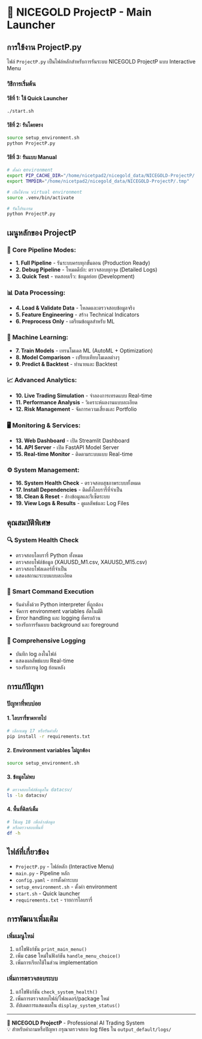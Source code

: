 # 🚀 NICEGOLD ProjectP - Main Launcher

## การใช้งาน ProjectP.py

ไฟล์ `ProjectP.py` เป็นไฟล์หลักสำหรับการรันระบบ NICEGOLD ProjectP แบบ Interactive Menu

### วิธีการเริ่มต้น

#### วิธีที่ 1: ใช้ Quick Launcher
```bash
./start.sh
```

#### วิธีที่ 2: รันโดยตรง
```bash
source setup_environment.sh
python ProjectP.py
```

#### วิธีที่ 3: รันแบบ Manual
```bash
# ตั้งค่า environment
export PIP_CACHE_DIR="/home/nicetpad2/nicegold_data/NICEGOLD-ProjectP/.cache/pip"
export TMPDIR="/home/nicetpad2/nicegold_data/NICEGOLD-ProjectP/.tmp"

# เปิดใช้งาน virtual environment
source .venv/bin/activate

# รันโปรแกรม
python ProjectP.py
```

## เมนูหลักของ ProjectP

### 🚀 Core Pipeline Modes:
- **1. Full Pipeline** - รันระบบครบทุกขั้นตอน (Production Ready)
- **2. Debug Pipeline** - โหมดดีบัก: ตรวจสอบทุกจุด (Detailed Logs)
- **3. Quick Test** - ทดสอบเร็ว: ข้อมูลย่อย (Development)

### 📊 Data Processing:
- **4. Load & Validate Data** - โหลดและตรวจสอบข้อมูลจริง
- **5. Feature Engineering** - สร้าง Technical Indicators
- **6. Preprocess Only** - เตรียมข้อมูลสำหรับ ML

### 🤖 Machine Learning:
- **7. Train Models** - เทรนโมเดล ML (AutoML + Optimization)
- **8. Model Comparison** - เปรียบเทียบโมเดลต่างๆ
- **9. Predict & Backtest** - ทำนายและ Backtest

### 📈 Advanced Analytics:
- **10. Live Trading Simulation** - จำลองการเทรดแบบ Real-time
- **11. Performance Analysis** - วิเคราะห์ผลงานแบบละเอียด
- **12. Risk Management** - จัดการความเสี่ยงและ Portfolio

### 🖥️ Monitoring & Services:
- **13. Web Dashboard** - เปิด Streamlit Dashboard
- **14. API Server** - เปิด FastAPI Model Server
- **15. Real-time Monitor** - ติดตามระบบแบบ Real-time

### ⚙️ System Management:
- **16. System Health Check** - ตรวจสอบสุขภาพระบบทั้งหมด
- **17. Install Dependencies** - ติดตั้งไลบรารี่ที่จำเป็น
- **18. Clean & Reset** - ล้างข้อมูลและรีเซ็ตระบบ
- **19. View Logs & Results** - ดูผลลัพธ์และ Log Files

## คุณสมบัติพิเศษ

### 🔍 System Health Check
- ตรวจสอบไลบรารี่ Python ทั้งหมด
- ตรวจสอบไฟล์ข้อมูล (XAUUSD_M1.csv, XAUUSD_M15.csv)
- ตรวจสอบโฟลเดอร์ที่จำเป็น
- แสดงสถานะระบบแบบละเอียด

### 🎯 Smart Command Execution
- รันคำสั่งด้วย Python interpreter ที่ถูกต้อง
- จัดการ environment variables อัตโนมัติ
- Error handling และ logging ที่ครบถ้วน
- รองรับการรันแบบ background และ foreground

### 📝 Comprehensive Logging
- บันทึก log ลงในไฟล์
- แสดงผลลัพธ์แบบ Real-time
- รองรับการดู log ย้อนหลัง

## การแก้ปัญหา

### ปัญหาที่พบบ่อย

#### 1. ไลบรารี่ขาดหายไป
```bash
# เลือกเมนู 17 หรือรันคำสั่ง
pip install -r requirements.txt
```

#### 2. Environment variables ไม่ถูกต้อง
```bash
source setup_environment.sh
```

#### 3. ข้อมูลไม่พบ
```bash
# ตรวจสอบไฟล์ข้อมูลใน datacsv/
ls -la datacsv/
```

#### 4. พื้นที่ดิสก์เต็ม
```bash
# ใช้เมนู 18 เพื่อล้างข้อมูล
# หรือตรวจสอบพื้นที่
df -h
```

## ไฟล์ที่เกี่ยวข้อง

- `ProjectP.py` - ไฟล์หลัก (Interactive Menu)
- `main.py` - Pipeline หลัก
- `config.yaml` - การตั้งค่าระบบ
- `setup_environment.sh` - ตั้งค่า environment
- `start.sh` - Quick launcher
- `requirements.txt` - รายการไลบรารี่

## การพัฒนาเพิ่มเติม

### เพิ่มเมนูใหม่
1. แก้ไขฟังก์ชัน `print_main_menu()` 
2. เพิ่ม case ใหม่ในฟังก์ชัน `handle_menu_choice()`
3. เพิ่มการเรียกใช้ในส่วน implementation

### เพิ่มการตรวจสอบระบบ
1. แก้ไขฟังก์ชัน `check_system_health()`
2. เพิ่มการตรวจสอบไฟล์/โฟลเดอร์/package ใหม่
3. อัปเดตการแสดงผลใน `display_system_status()`

---

🎯 **NICEGOLD ProjectP** - Professional AI Trading System  
💡 สำหรับคำถามหรือปัญหา กรุณาตรวจสอบ log files ใน `output_default/logs/`
